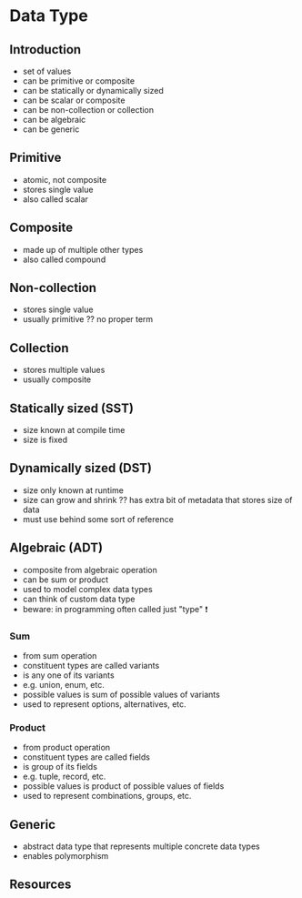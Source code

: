 # Data Type



## Introduction

- set of values
- can be primitive or composite
- can be statically or dynamically sized
- can be scalar or composite
- can be non-collection or collection
- can be algebraic
- can be generic



## Primitive

- atomic, not composite
- stores single value
- also called scalar



## Composite

- made up of multiple other types
- also called compound



## Non-collection

- stores single value
- usually primitive
?? no proper term



## Collection

- stores multiple values
- usually composite



## Statically sized (SST)

- size known at compile time
- size is fixed



## Dynamically sized (DST)

- size only known at runtime
- size can grow and shrink
?? has extra bit of metadata that stores size of data
- must use behind some sort of reference



## Algebraic (ADT)

- composite from algebraic operation
- can be sum or product
- used to model complex data types
- can think of custom data type
- beware: in programming often called just "type" ❗️

### Sum

- from sum operation
- constituent types are called variants
- is any one of its variants
- e.g. union, enum, etc.
- possible values is sum of possible values of variants
- used to represent options, alternatives, etc.

### Product

- from product operation
- constituent types are called fields
- is group of its fields
- e.g. tuple, record, etc.
- possible values is product of possible values of fields
- used to represent combinations, groups, etc.



## Generic

- abstract data type that represents multiple concrete data types
- enables polymorphism



## Resources
